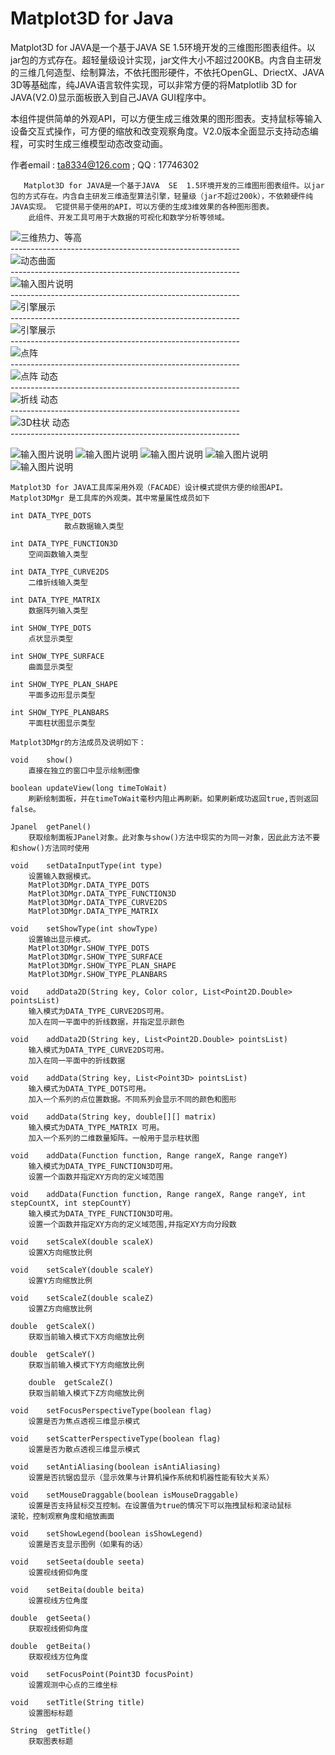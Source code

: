 # Matplot3D for Java



Matplot3D for JAVA是一个基于JAVA SE 1.5环境开发的三维图形图表组件。以jar包的方式存在。超轻量级设计实现，jar文件大小不超过200KB。内含自主研发的三维几何造型、绘制算法，不依托图形硬件，不依托OpenGL、DriectX、JAVA 3D等基础库，纯JAVA语言软件实现，可以非常方便的将Matplotlib 3D for JAVA(V2.0)显示面板嵌入到自己JAVA GUI程序中。

本组件提供简单的外观API，可以方便生成三维效果的图形图表。支持鼠标等输入设备交互式操作，可方便的缩放和改变观察角度。V2.0版本全面显示支持动态编程，可实时生成三维模型动态改变动画。

作者email : ta8334@126.com   ;   QQ : 17746302

       Matplot3D for JAVA是一个基于JAVA  SE  1.5环境开发的三维图形图表组件。以jar包的方式存在。内含自主研发三维造型算法引擎，轻量级（jar不超过200k），不依赖硬件纯JAVA实现。 它提供易于使用的API，可以方便的生成3维效果的各种图形图表。
        此组件、开发工具可用于大数据的可视化和数学分析等领域。



![三维热力、等高](https://images.gitee.com/uploads/images/2019/0911/100114_e64861fb_1658632.gif "dgrl_small.gif")  
    ---------------------------------------------------------  
![动态曲面](https://images.gitee.com/uploads/images/2019/0911/100216_72059ffe_1658632.gif "wave.gif")  
    ---------------------------------------------------------  
![输入图片说明](https://images.gitee.com/uploads/images/2019/0912/153145_68f71a4e_1658632.gif "hsqm_.gif")  
    ---------------------------------------------------------  
![引擎展示](https://images.gitee.com/uploads/images/2019/0911/100317_f9cf51d5_1658632.gif "MQ.gif")  
    ---------------------------------------------------------  
![引擎展示](https://images.gitee.com/uploads/images/2019/0911/100516_cf6fe0fa_1658632.gif "GIF1.gif")  
    ---------------------------------------------------------  
![点阵](https://images.gitee.com/uploads/images/2019/0911/100552_27b8c99d_1658632.gif "hsdz1.gif")  
    ---------------------------------------------------------  
![点阵 动态](https://images.gitee.com/uploads/images/2019/0911/100611_640dbdf0_1658632.gif "hsdz2.gif")  
    ---------------------------------------------------------  
![折线 动态](https://images.gitee.com/uploads/images/2019/0911/100639_b345356d_1658632.gif "zxdt.gif")  
    ---------------------------------------------------------  
![3D柱状 动态](https://images.gitee.com/uploads/images/2019/0911/100657_6b8b48b5_1658632.gif "dtzz.gif")  
    ---------------------------------------------------------  

![输入图片说明](https://gitee.com/uploads/images/2017/1204/204114_3c2c6022_1658632.png "1.png")
![输入图片说明](https://gitee.com/uploads/images/2017/1204/204129_e1c89364_1658632.png "2.png")
![输入图片说明](https://gitee.com/uploads/images/2017/1204/204137_0a5930ff_1658632.png "3.png")
![输入图片说明](https://gitee.com/uploads/images/2017/1204/204143_10424c87_1658632.png "4.png")
![输入图片说明](https://gitee.com/uploads/images/2017/1204/204151_fe913a9b_1658632.png "5.png")

`Matplot3D for JAVA工具库采用外观（FACADE）设计模式提供方便的绘图API。`
`Matplot3DMgr 是工具库的外观类。其中常量属性成员如下`

    int	DATA_TYPE_DOTS
	            散点数据输入类型
    
    int	DATA_TYPE_FUNCTION3D
	    空间函数输入类型
    
    int	DATA_TYPE_CURVE2DS
	    二维折线输入类型
    
    int	DATA_TYPE_MATRIX 
	    数据阵列输入类型
    
    int	SHOW_TYPE_DOTS 
	    点状显示类型
    
    int	SHOW_TYPE_SURFACE
	    曲面显示类型
    
    int	SHOW_TYPE_PLAN_SHAPE
	    平面多边形显示类型
    
    int	SHOW_TYPE_PLANBARS
	    平面柱状图显示类型
    
`Matplot3DMgr的方法成员及说明如下：`

    void	show()
	    直接在独立的窗口中显示绘制图像
    
    boolean	updateView(long timeToWait) 
	    刷新绘制面板，并在timeToWait毫秒内阻止再刷新。如果刷新成功返回true,否则返回false。
    
    Jpanel	getPanel()
	    获取绘制面板JPanel对象。此对象与show()方法中现实的为同一对象，因此此方法不要和show()方法同时使用
    
    void	setDataInputType(int type)
	    设置输入数据模式。
        MatPlot3DMgr.DATA_TYPE_DOTS
        MatPlot3DMgr.DATA_TYPE_FUNCTION3D
        MatPlot3DMgr.DATA_TYPE_CURVE2DS
        MatPlot3DMgr.DATA_TYPE_MATRIX 
    
    void 	setShowType(int showType) 
	    设置输出显示模式。
        MatPlot3DMgr.SHOW_TYPE_DOTS 
        MatPlot3DMgr.SHOW_TYPE_SURFACE
        MatPlot3DMgr.SHOW_TYPE_PLAN_SHAPE
        MatPlot3DMgr.SHOW_TYPE_PLANBARS
    
    void 	addData2D(String key, Color color, List<Point2D.Double> pointsList)
	    输入模式为DATA_TYPE_CURVE2DS可用。
        加入在同一平面中的折线数据，并指定显示颜色
    
    void 	addData2D(String key, List<Point2D.Double> pointsList)
	    输入模式为DATA_TYPE_CURVE2DS可用。
        加入在同一平面中的折线数据
    
    void	addData(String key, List<Point3D> pointsList)
	    输入模式为DATA_TYPE_DOTS可用。
        加入一个系列的点位置数据。不同系列会显示不同的颜色和图形
    
    void 	addData(String key, double[][] matrix)
	    输入模式为DATA_TYPE_MATRIX 可用。
        加入一个系列的二维数量矩阵。一般用于显示柱状图
    
    void 	addData(Function function, Range rangeX, Range rangeY)
	    输入模式为DATA_TYPE_FUNCTION3D可用。
        设置一个函数并指定XY方向的定义域范围
    
    void 	addData(Function function, Range rangeX, Range rangeY, int stepCountX, int stepCountY)
	    输入模式为DATA_TYPE_FUNCTION3D可用。
        设置一个函数并指定XY方向的定义域范围,并指定XY方向分段数
    
    void	setScaleX(double scaleX)
	    设置X方向缩放比例
    
    void	setScaleY(double scaleY)
	    设置Y方向缩放比例
    
    void	setScaleZ(double scaleZ)
	    设置Z方向缩放比例
    
    double	getScaleX()
	    获取当前输入模式下X方向缩放比例
    
    double	getScaleY()
	    获取当前输入模式下Y方向缩放比例
    
        double	getScaleZ()
	    获取当前输入模式下Z方向缩放比例
    
    void	setFocusPerspectiveType(boolean flag)
	    设置是否为焦点透视三维显示模式
    
    void	setScatterPerspectiveType(boolean flag)
	    设置是否为散点透视三维显示模式
    
    void	setAntiAliasing(boolean isAntiAliasing)
	    设置是否抗锯齿显示（显示效果与计算机操作系统和机器性能有较大关系）
    
    void	setMouseDraggable(boolean isMouseDraggable)
	    设置是否支持鼠标交互控制。在设置值为true的情况下可以拖拽鼠标和滚动鼠标          滚轮，控制观察角度和缩放画面
    
    void 	setShowLegend(boolean isShowLegend)
	    设置是否支显示图例（如果有的话）
    
    void	setSeeta(double seeta)
	    设置视线俯仰角度
    
    void	setBeita(double beita)
	    设置视线方位角度
    
    double	getSeeta()
	    获取视线俯仰角度
    
    double	getBeita()
	    获取视线方位角度
    
    void	setFocusPoint(Point3D focusPoint)
	    设置观测中心点的三维坐标
    
    void	setTitle(String title) 
	    设置图标标题
    
    String 	getTitle()
	    获取图表标题
    

